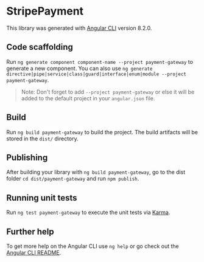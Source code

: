 # StripePayment

This library was generated with [Angular CLI](https://github.com/angular/angular-cli) version 8.2.0.

## Code scaffolding

Run `ng generate component component-name --project payment-gateway` to generate a new component. You can also use `ng generate directive|pipe|service|class|guard|interface|enum|module --project payment-gateway`.
> Note: Don't forget to add `--project payment-gateway` or else it will be added to the default project in your `angular.json` file. 

## Build

Run `ng build payment-gateway` to build the project. The build artifacts will be stored in the `dist/` directory.

## Publishing

After building your library with `ng build payment-gateway`, go to the dist folder `cd dist/payment-gateway` and run `npm publish`.

## Running unit tests

Run `ng test payment-gateway` to execute the unit tests via [Karma](https://karma-runner.github.io).

## Further help

To get more help on the Angular CLI use `ng help` or go check out the [Angular CLI README](https://github.com/angular/angular-cli/blob/master/README.md).
